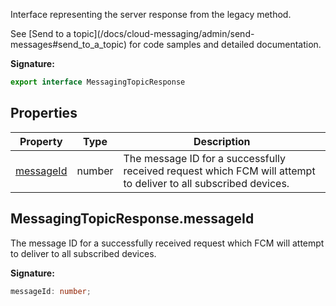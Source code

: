 Interface representing the server response from the legacy  method.

See \[Send to a topic\](/docs/cloud-messaging/admin/send-messages\#send\_to\_a\_topic) for code samples and detailed documentation.

<b>Signature:</b>

```typescript
export interface MessagingTopicResponse 
```

## Properties

|  Property | Type | Description |
|  --- | --- | --- |
|  [messageId](./firebase-admin.messaging.messagingtopicresponse.md#messagingtopicresponsemessageid) | number | The message ID for a successfully received request which FCM will attempt to deliver to all subscribed devices. |

## MessagingTopicResponse.messageId

The message ID for a successfully received request which FCM will attempt to deliver to all subscribed devices.

<b>Signature:</b>

```typescript
messageId: number;
```
